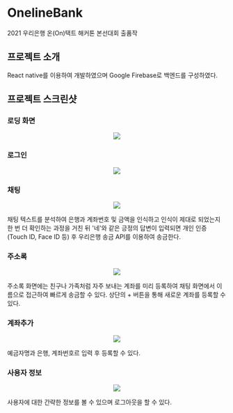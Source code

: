# OnelineBank
2021 우리은행 온(On)택트 해커톤 본선대회 출품작

## 프로젝트 소개
React native를 이용하여 개발하였으며 Google Firebase로 백엔드를 구성하였다.

## 프로젝트 스크린샷
### 로딩 화면
<p align="center">
  <img src="https://user-images.githubusercontent.com/26790365/147754188-c853857c-8437-4a9d-b303-1fc5b2ecaebd.png"/>
</p>

### 로그인
<p align="center">
  <img src="https://user-images.githubusercontent.com/26790365/147754195-79e96cc7-329a-460e-abc0-7ec38180c106.png"/>
</p>

### 채팅
<p align="center">
  <img src="https://user-images.githubusercontent.com/26790365/147754199-2f7c9e85-8ccb-4771-b0f0-5f05ace0a28f.png"/>
</p>

채팅 텍스트를 분석하여 은행과 계좌번호 및 금액을 인식하고 인식이 제대로 되었는지 한 번 더 확인하는 과정을 거친 뒤 '네'와 같은 긍정의 답변이 입력되면 개인 인증(Touch ID, Face ID 등) 후 우리은행 송금 API를 이용하여 송금한다.

### 주소록
<p align="center">
  <img src="https://user-images.githubusercontent.com/26790365/147754201-7f905f01-14ac-4149-ac7c-dcdbf21e2b5b.png"/>
</p>

주소록 화면에는 친구나 가족처럼 자주 보내는 계좌를 미리 등록하여 채팅 화면에서 이름으로 접근하여 빠르게 송금할 수 있다.
상단의 + 버튼을 통해 새로운 계좌를 등록할 수 있다. 

### 계좌추가
<p align="center">
  <img src="https://user-images.githubusercontent.com/26790365/147754206-0109389a-34f4-4783-9605-68ab6e384157.png"/>
</p>

예금자명과 은행, 계좌번호르 입력 후 등록할 수 있다.

### 사용자 정보
<p align="center">
  <img src="https://user-images.githubusercontent.com/26790365/147754209-9a323401-131f-4fac-94a6-a680f64e0ff9.png"/>
</p>

사용자에 대한 간략한 정보를 볼 수 있으며 로그아웃을 할 수 있다.

